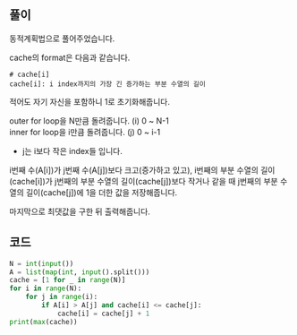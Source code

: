 ## 풀이

동적계획법으로 풀어주었습니다.  

cache의 format은 다음과 같습니다.  
```
# cache[i]
cache[i]: i index까지의 가장 긴 증가하는 부분 수열의 길이
```  

적어도 자기 자신을 포함하니 1로 초기화해줍니다.  

outer for loop을 N만큼 돌려줍니다. (i) 0 ~ N-1  
inner for loop을 i만큼 돌려줍니다. (j) 0 ~ i-1
 - j는 i보다 작은 index들 입니다.  
 
i번째 수(A\[i\])가 j번째 수(A\[j\])보다 크고(증가하고 있고), i번째의 부분 수열의 길이(cache\[i\])가 j번째의 부분 수열의 길이(cache\[j\])보다 작거나 같을 때 j번째의 부분 수열의 길이(cache\[j\])에 1을 더한 값을 저장해줍니다.

마지막으로 최댓값을 구한 뒤 출력해줍니다.

## 코드

```python
N = int(input())
A = list(map(int, input().split()))
cache = [1 for _ in range(N)]
for i in range(N):
    for j in range(i):
        if A[i] > A[j] and cache[i] <= cache[j]:
            cache[i] = cache[j] + 1
print(max(cache))
```
